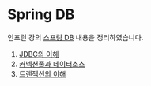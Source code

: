 # Spring DB

인프런 강의 [스프링 DB](https://www.inflearn.com/course/%EC%8A%A4%ED%94%84%EB%A7%81-db-1) 내용을 정리하였습니다.

1. [JDBC의 이해](https://github.com/summerr0-0/spring-db/blob/main/summary/1.jdbc%EC%9D%B4%ED%95%B4.md)
2. [커넥션풀과 데이터소스](https://github.com/summerr0-0/spring-db/blob/main/summary/2.%EC%BB%A4%EB%84%A5%EC%85%98%ED%92%80%EA%B3%BC_%EB%8D%B0%EC%9D%B4%ED%84%B0%EC%86%8C%EC%8A%A4.md)
3. [트랜젝션의 이해](https://github.com/summerr0-0/spring-db/blob/main/summary/3.%ED%8A%B8%EB%9E%9C%EC%9E%AD%EC%85%98_%EC%9D%B4%ED%95%B4.md)
